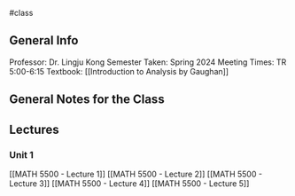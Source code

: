 #class 
## General Info
Professor: Dr. Lingju Kong
Semester Taken: Spring 2024
Meeting Times: TR 5:00-6:15
Textbook: [[Introduction to Analysis by Gaughan]]
## General Notes for the Class
## Lectures
### Unit 1
[[MATH 5500 - Lecture 1]]
[[MATH 5500 - Lecture 2]]
[[MATH 5500 - Lecture 3]]
[[MATH 5500 - Lecture 4]]
[[MATH 5500 - Lecture 5]]